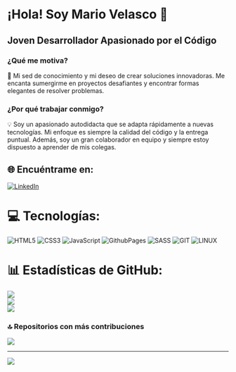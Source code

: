 # **¡Hola! Soy Mario Velasco 👋**

## **Joven Desarrollador Apasionado por el Código**

### **¿Qué me motiva?**

🚀 Mi sed de conocimiento y mi deseo de crear soluciones innovadoras. Me encanta sumergirme en proyectos desafiantes y encontrar formas elegantes de resolver problemas.

### **¿Por qué trabajar conmigo?**

💡 Soy un apasionado autodidacta que se adapta rápidamente a nuevas tecnologías. Mi enfoque es siempre la calidad del código y la entrega puntual. Además, soy un gran colaborador en equipo y siempre estoy dispuesto a aprender de mis colegas.


## 🌐 Encuéntrame en:
[![LinkedIn](https://img.shields.io/badge/LinkedIn-%230077B5.svg?logo=linkedin&logoColor=white)](https://linkedin.com/in/mariovelascoca%C3%B1adas/) 

# 💻 Tecnologías:
![HTML5](https://img.shields.io/badge/html5-%23E34F26.svg?style=for-the-badge&logo=html5&logoColor=white) ![CSS3](https://img.shields.io/badge/css3-%231572B6.svg?style=for-the-badge&logo=css3&logoColor=white) ![JavaScript](https://img.shields.io/badge/javascript-%23323330.svg?style=for-the-badge&logo=javascript&logoColor=%23F7DF1E) ![GithubPages](https://img.shields.io/badge/github%20pages-121013?style=for-the-badge&logo=github&logoColor=white) ![SASS](https://img.shields.io/badge/SASS-hotpink.svg?style=for-the-badge&logo=SASS&logoColor=white) ![GIT](https://img.shields.io/badge/Git-fc6d26?style=for-the-badge&logo=git&logoColor=white) ![LINUX](https://img.shields.io/badge/Linux-FCC624?style=for-the-badge&logo=linux&logoColor=black)
# 📊 Estadísticas de GitHub:
![](https://github-readme-stats.vercel.app/api?username=mariovelascodev&theme=shades-of-purple&hide_border=false&include_all_commits=true&count_private=false)<br/>
![](https://github-readme-streak-stats.herokuapp.com/?user=mariovelascodev&theme=shades-of-purple&hide_border=false)<br/>
![](https://github-readme-stats.vercel.app/api/top-langs/?username=mariovelascodev&theme=shades-of-purple&hide_border=false&include_all_commits=true&count_private=false&layout=compact)

### 🔝 Repositorios con más contribuciones
![](https://github-contributor-stats.vercel.app/api?username=mariovelascodev&limit=5&theme=onedark&combine_all_yearly_contributions=true)

---
[![](https://visitcount.itsvg.in/api?id=mariovelascodev&icon=0&color=6)](https://visitcount.itsvg.in)

<!-- Proudly created with GPRM ( https://gprm.itsvg.in ) -->
